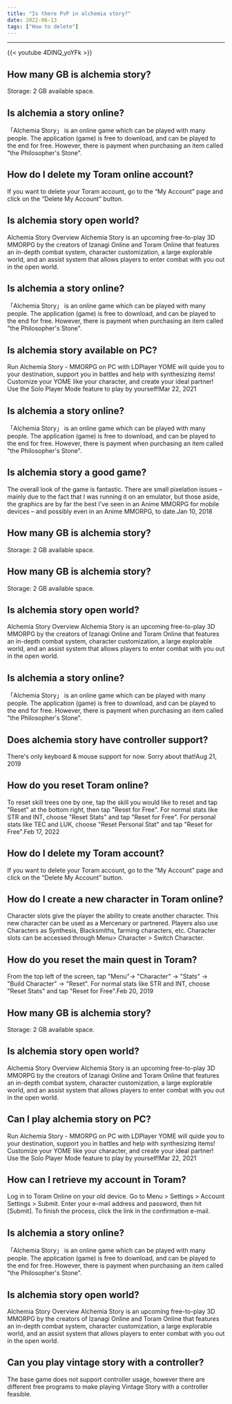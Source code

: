 ```yaml
---
title: "Is there PvP in alchemia story?"
date: 2022-06-13
tags: ["How to delete"]
---
```


---
{{< youtube 4DlNQ_yoYFk >}}
## How many GB is alchemia story?
Storage: 2 GB available space.

## Is alchemia a story online?
「Alchemia Story」 is an online game which can be played with many people. The application (game) is free to download, and can be played to the end for free. However, there is payment when purchasing an item called "the Philosopher's Stone".

## How do I delete my Toram online account?
If you want to delete your Toram account, go to the “My Account” page and click on the “Delete My Account” button.

## Is alchemia story open world?
Alchemia Story Overview Alchemia Story is an upcoming free-to-play 3D MMORPG by the creators of Izanagi Online and Toram Online that features an in-depth combat system, character customization, a large explorable world, and an assist system that allows players to enter combat with you out in the open world.

## Is alchemia a story online?
「Alchemia Story」 is an online game which can be played with many people. The application (game) is free to download, and can be played to the end for free. However, there is payment when purchasing an item called "the Philosopher's Stone".

## Is alchemia story available on PC?
Run Alchemia Story - MMORPG on PC with LDPlayer YOME will quide you to your destination, support you in battles and help with synthesizing items! Customize your YOME like your character, and create your ideal partner! Use the Solo Player Mode feature to play by yourself!Mar 22, 2021

## Is alchemia a story online?
「Alchemia Story」 is an online game which can be played with many people. The application (game) is free to download, and can be played to the end for free. However, there is payment when purchasing an item called "the Philosopher's Stone".

## Is alchemia story a good game?
The overall look of the game is fantastic. There are small pixelation issues – mainly due to the fact that I was running it on an emulator, but those aside, the graphics are by far the best I've seen in an Anime MMORPG for mobile devices – and possibly even in an Anime MMORPG, to date.Jan 10, 2018

## How many GB is alchemia story?
Storage: 2 GB available space.

## How many GB is alchemia story?
Storage: 2 GB available space.

## Is alchemia story open world?
Alchemia Story Overview Alchemia Story is an upcoming free-to-play 3D MMORPG by the creators of Izanagi Online and Toram Online that features an in-depth combat system, character customization, a large explorable world, and an assist system that allows players to enter combat with you out in the open world.

## Is alchemia a story online?
「Alchemia Story」 is an online game which can be played with many people. The application (game) is free to download, and can be played to the end for free. However, there is payment when purchasing an item called "the Philosopher's Stone".

## Does alchemia story have controller support?
There's only keyboard & mouse support for now. Sorry about that!Aug 21, 2019

## How do you reset Toram online?
To reset skill trees one by one, tap the skill you would like to reset and tap "Reset" at the bottom right, then tap "Reset for Free". For normal stats like STR and INT, choose "Reset Stats" and tap "Reset for Free". For personal stats like TEC and LUK, choose "Reset Personal Stat" and tap "Reset for Free".Feb 17, 2022

## How do I delete my Toram account?
If you want to delete your Toram account, go to the “My Account” page and click on the “Delete My Account” button.

## How do I create a new character in Toram online?
Character slots give the player the ability to create another character. This new character can be used as a Mercenary or partnered. Players also use Characters as Synthesis, Blacksmiths, farming characters, etc. Character slots can be accessed through Menu> Character > Switch Character.

## How do you reset the main quest in Toram?
From the top left of the screen, tap "Menu"→ "Character" → "Stats" → "Build Character" → "Reset". For normal stats like STR and INT, choose "Reset Stats" and tap "Reset for Free".Feb 20, 2019

## How many GB is alchemia story?
Storage: 2 GB available space.

## Is alchemia story open world?
Alchemia Story Overview Alchemia Story is an upcoming free-to-play 3D MMORPG by the creators of Izanagi Online and Toram Online that features an in-depth combat system, character customization, a large explorable world, and an assist system that allows players to enter combat with you out in the open world.

## Can I play alchemia story on PC?
Run Alchemia Story - MMORPG on PC with LDPlayer YOME will quide you to your destination, support you in battles and help with synthesizing items! Customize your YOME like your character, and create your ideal partner! Use the Solo Player Mode feature to play by yourself!Mar 22, 2021

## How can I retrieve my account in Toram?
Log in to Toram Online on your old device. Go to Menu > Settings > Account Settings > Submit. Enter your e-mail address and password, then hit [Submit]. To finish the process, click the link in the confirmation e-mail.

## Is alchemia a story online?
「Alchemia Story」 is an online game which can be played with many people. The application (game) is free to download, and can be played to the end for free. However, there is payment when purchasing an item called "the Philosopher's Stone".

## Is alchemia story open world?
Alchemia Story Overview Alchemia Story is an upcoming free-to-play 3D MMORPG by the creators of Izanagi Online and Toram Online that features an in-depth combat system, character customization, a large explorable world, and an assist system that allows players to enter combat with you out in the open world.

## Can you play vintage story with a controller?
The base game does not support controller usage, however there are different free programs to make playing Vintage Story with a controller feasible.

